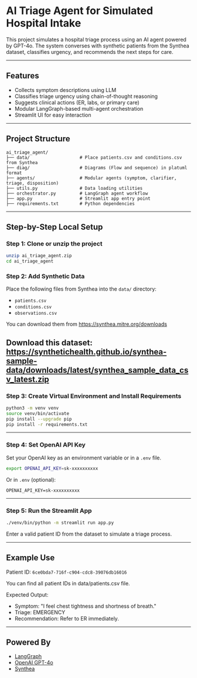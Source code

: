 # AI Triage Agent for Simulated Hospital Intake

This project simulates a hospital triage process using an AI agent powered by GPT-4o. The system converses with synthetic patients from the Synthea dataset, classifies urgency, and recommends the next steps for care.

---

## Features

- Collects symptom descriptions using LLM
- Classifies triage urgency using chain-of-thought reasoning
- Suggests clinical actions (ER, labs, or primary care)
- Modular LangGraph-based multi-agent orchestration
- Streamlit UI for easy interaction

---

## Project Structure

```
ai_triage_agent/
├── data/                   # Place patients.csv and conditions.csv from Synthea
├── diag/                   # Diagrams (Flow and sequence) in platuml format
├── agents/                 # Modular agents (symptom, clarifier, triage, disposition)
├── utils.py                # Data loading utilities
├── orchestrator.py         # LangGraph agent workflow
├── app.py                  # Streamlit app entry point
├── requirements.txt        # Python dependencies
```

---

## Step-by-Step Local Setup

### Step 1: Clone or unzip the project

```bash
unzip ai_triage_agent.zip
cd ai_triage_agent
```

### Step 2: Add Synthetic Data

Place the following files from Synthea into the `data/` directory:
- `patients.csv`
- `conditions.csv`
- `observations.csv`

You can download them from https://synthea.mitre.org/downloads

Download this dataset:
https://synthetichealth.github.io/synthea-sample-data/downloads/latest/synthea_sample_data_csv_latest.zip
---

### Step 3: Create Virtual Environment and Install Requirements

```bash
python3 -m venv venv
source venv/bin/activate
pip install --upgrade pip
pip install -r requirements.txt
```

---

### Step 4: Set OpenAI API Key

Set your OpenAI key as an environment variable or in a `.env` file.

```bash
export OPENAI_API_KEY=sk-xxxxxxxxxx
```

Or in `.env` (optional):
```
OPENAI_API_KEY=sk-xxxxxxxxxx
```

---

### Step 5: Run the Streamlit App

```bash
./venv/bin/python -m streamlit run app.py
```

Enter a valid patient ID from the dataset to simulate a triage process.

---

## Example Use

Patient ID: `6ce0bda7-716f-c904-cdc8-39076db16016`

You can find all patient IDs in data/patients.csv file.

Expected Output:
- Symptom: "I feel chest tightness and shortness of breath."
- Triage: EMERGENCY
- Recommendation: Refer to ER immediately.

---

## Powered By

- [LangGraph](https://github.com/langchain-ai/langgraph)
- [OpenAI GPT-4o](https://platform.openai.com/)
- [Synthea](https://synthetichealth.github.io/synthea/)
